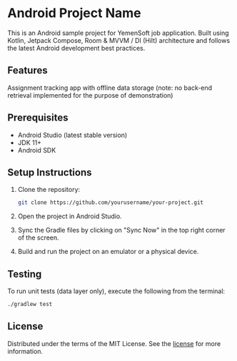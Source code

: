 # Android Project Name

This is an Android sample project for YemenSoft job application. Built using Kotlin, Jetpack Compose, Room & MVVM / DI (Hilt) architecture and follows the latest Android development best practices.

## Features
Assignment tracking app with offline data storage (note: no back-end retrieval implemented for the purpose of demonstration)

## Prerequisites

- Android Studio (latest stable version)
- JDK 11+
- Android SDK

## Setup Instructions

1. Clone the repository:

    ```bash
    git clone https://github.com/yourusername/your-project.git
    ```

2. Open the project in Android Studio.
3. Sync the Gradle files by clicking on "Sync Now" in the top right corner of the screen.
4. Build and run the project on an emulator or a physical device.

## Testing

To run unit tests (data layer only), execute the following from the terminal:

```bash
./gradlew test
```

## License

Distributed under the terms of the MIT License. See the
[license](LICENSE) for more information.
